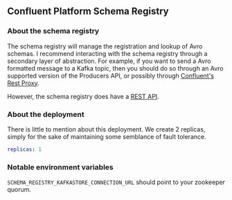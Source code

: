 ## Confluent Platform Schema Registry

### About the schema registry

The schema registry will manage the registration and lookup of Avro schemas. I recommend interacting with the schema registry through a secondary layer of abstraction. For example, if you want to send a Avro formatted message to a Kafka topic, then you should do so through an Avro supported version of the Producers API, or possibly through [Confluent's Rest Proxy](). 

However, the schema registry does have a [REST API](https://docs.confluent.io/current/schema-registry/docs/api.html).

### About the deployment

There is little to mention about this deployment. We create 2 replicas, simply for the sake of maintaining some semblance of fault tolerance.

```yaml
replicas: 1
```

### Notable environment variables

```SCHEMA_REGISTRY_KAFKASTORE_CONNECTION_URL``` should point to your zookeeper quorum.